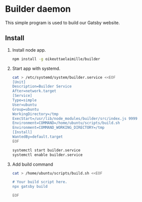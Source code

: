 # Builder daemon

This simple program is used to build our Gatsby website.

## Install

1. Install node app.

   ```sh
   npm install -g oikeuttaelaimille/builder
   ```

2. Start app with systemd.

   ```sh
   cat > /etc/systemd/system/builder.service <<EOF
   [Unit]
   Description=Builder Service
   After=network.target
   [Service]
   Type=simple
   User=ubuntu
   Group=ubuntu
   WorkingDirectory=/tmp
   ExecStart=/usr/lib/node_modules/builder/src/index.js 9999
   Environment=COMMAND=/home/ubuntu/scripts/build.sh
   Environment=COMMAND_WORKING_DIRECTORY=/tmp
   [Install]
   WantedBy=default.target
   EOF

   systemctl start builder.service
   systemctl enable builder.service
   ```

3. Add build command

   ```sh
   cat > /home/ubuntu/scripts/build.sh <<EOF

   # Your build script here.
   npx gatsby build

   EOF
   ```
